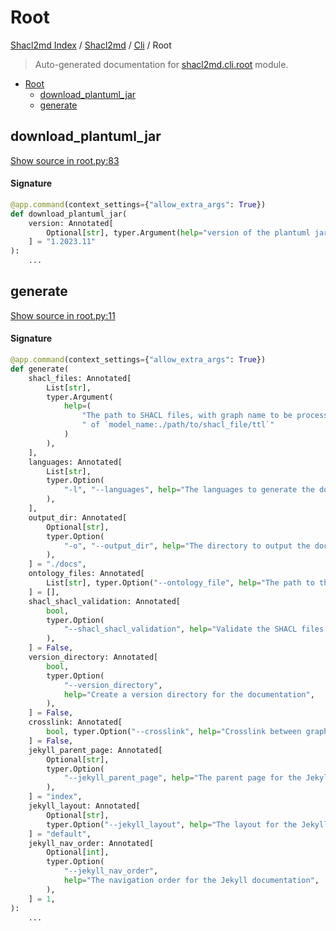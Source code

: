 # Root

[Shacl2md Index](../../README.md#shacl2md-index) /
[Shacl2md](../index.md#shacl2md) /
[Cli](./index.md#cli) /
Root

> Auto-generated documentation for [shacl2md.cli.root](../../../shacl2md/cli/root.py) module.

- [Root](#root)
  - [download_plantuml_jar](#download_plantuml_jar)
  - [generate](#generate)

## download_plantuml_jar

[Show source in root.py:83](../../../shacl2md/cli/root.py#L83)

#### Signature

```python
@app.command(context_settings={"allow_extra_args": True})
def download_plantuml_jar(
    version: Annotated[
        Optional[str], typer.Argument(help="version of the plantuml jar to download")
    ] = "1.2023.11"
):
    ...
```



## generate

[Show source in root.py:11](../../../shacl2md/cli/root.py#L11)

#### Signature

```python
@app.command(context_settings={"allow_extra_args": True})
def generate(
    shacl_files: Annotated[
        List[str],
        typer.Argument(
            help=(
                "The path to SHACL files, with graph name to be processed, in the form"
                " of `model_name:./path/to/shacl_file/ttl`"
            )
        ),
    ],
    languages: Annotated[
        List[str],
        typer.Option(
            "-l", "--languages", help="The languages to generate the documentation for"
        ),
    ],
    output_dir: Annotated[
        Optional[str],
        typer.Option(
            "-o", "--output_dir", help="The directory to output the documentation to"
        ),
    ] = "./docs",
    ontology_files: Annotated[
        List[str], typer.Option("--ontology_file", help="The path to the ontology files")
    ] = [],
    shacl_shacl_validation: Annotated[
        bool,
        typer.Option(
            "--shacl_shacl_validation", help="Validate the SHACL files with SHACL"
        ),
    ] = False,
    version_directory: Annotated[
        bool,
        typer.Option(
            "--version_directory",
            help="Create a version directory for the documentation",
        ),
    ] = False,
    crosslink: Annotated[
        bool, typer.Option("--crosslink", help="Crosslink between graphs")
    ] = False,
    jekyll_parent_page: Annotated[
        Optional[str],
        typer.Option(
            "--jekyll_parent_page", help="The parent page for the Jekyll documentation"
        ),
    ] = "index",
    jekyll_layout: Annotated[
        Optional[str],
        typer.Option("--jekyll_layout", help="The layout for the Jekyll documentation"),
    ] = "default",
    jekyll_nav_order: Annotated[
        Optional[int],
        typer.Option(
            "--jekyll_nav_order",
            help="The navigation order for the Jekyll documentation",
        ),
    ] = 1,
):
    ...
```
